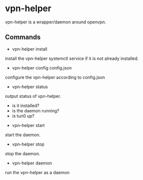 # vpn-helper

vpn-helper is a wrapper/daemon around openvpn.

## Commands

*  vpn-helper install

install the vpn-helper systemctl service if it is not already installed.

* vpn-helper config config.json

configure the vpn-helper according to config.json

* vpn-helper status

output status of vpn-helper. 
- is it installed?
- is the daemon running?
- is tun0 up?

* vpn-helper start

start the daemon.

* vpn-helper stop

stop the daemon.

* vpn-helper daemon 

run the vpn-helper as a daemon
